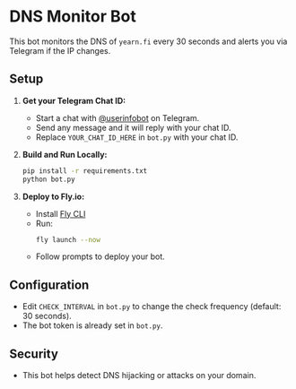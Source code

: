 # DNS Monitor Bot

This bot monitors the DNS of `yearn.fi` every 30 seconds and alerts you via Telegram if the IP changes.

## Setup

1. **Get your Telegram Chat ID:**
   - Start a chat with [@userinfobot](https://t.me/userinfobot) on Telegram.
   - Send any message and it will reply with your chat ID.
   - Replace `YOUR_CHAT_ID_HERE` in `bot.py` with your chat ID.

2. **Build and Run Locally:**
   ```sh
   pip install -r requirements.txt
   python bot.py
   ```

3. **Deploy to Fly.io:**
   - Install [Fly CLI](https://fly.io/docs/hands-on/install-flyctl/)
   - Run:
     ```sh
     fly launch --now
     ```
   - Follow prompts to deploy your bot.

## Configuration
- Edit `CHECK_INTERVAL` in `bot.py` to change the check frequency (default: 30 seconds).
- The bot token is already set in `bot.py`.

## Security
- This bot helps detect DNS hijacking or attacks on your domain. 